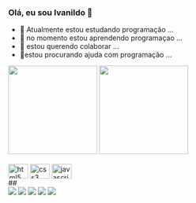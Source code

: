 ### Olá, eu sou Ivanildo 👋

- 🔭 Atualmente estou estudando programação ...
- 🌱 no momento estou aprendendo programaçao ...
- 👯 estou querendo colaborar ...
- 🤔estou procurando ajuda com programação ...

<div>
  <img height="180em" src="https://github-readme-stats.vercel.app/api?username=IvanildoCampos&show_icons=true&theme=dark&count_private=true&include_all_commits=true" />
  <img height="180em" src="https://github-readme-stats.vercel.app/api/top-langs/?username=IvanildoCampos&layout=compact&langs_count=16&theme=dark" />
</div>

<div style"= display: inline_block"></br>
<img align="center" height="30em" width="40em" alt="html5" src="https://cdn.jsdelivr.net/gh/devicons/devicon/icons/html5/html5-original-wordmark.svg"/>
<img align="center" height="30em" width="40em" alt="css3" src="https://cdn.jsdelivr.net/gh/devicons/devicon/icons/css3/css3-original-wordmark.svg" />
<img align="center" height="30em" width="40em" alt="javascript" src="https://cdn.jsdelivr.net/gh/devicons/devicon/icons/javascript/javascript-original.svg" />
</div>
##
<div>
<a href="https://www.linkedin.com/in/ivanildo-campos-566706231/ target="_blank"><img src="https://img.shields.io/badge/LinkedIn-0077B5?style=for-the-badge&logo=linkedin&logoColor=white" target=_"blank></a>
<a href="ivanildocampos1998@gmail.com" target="_blank"><img src="https://img.shields.io/badge/Gmail-D14836?style=for-the-badge&logo=gmail&logoColor=yellow target="_blank"></a>
<a href="https://www.facebook.com/ivanildocampos.ivanildocampos" target="_blank"><img src="https://img.shields.io/badge/Facebook-1877F2?style=for-the-badge&logo=facebook&logoColor=white target_blank"></a>
<a href="https://www.instagram.com/ivanildoocamposs/" target="_blank"><img src="https://img.shields.io/badge/Instagram-E4405F?style=for-the-badge&logo=instagram&logoColor=white" target="_blank"></a>
<a href="https://github.com/IvanildoCampos" target="_blank"><img src="https://img.shields.io/badge/GitHub-100000?style=for-the-badge&logo=github&logoColor=white" target="_blank"></a>
</div>
